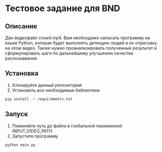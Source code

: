 # Тестовое задание для BND 

## Описание

Дан видеофайл crowd.mp4. Вам необходимо написать программу на языке Python, которая будет выполнять детекцию людей и их отрисовку на этом видео. Также нужно проанализировать полученный результат и сформулировать шаги по дальнейшему улучшению качества распознавания.

## Установка

1) Клонируйте данный репозиторий
2) Установить все необходимые библиотеки

```bash
pip install -r requirements.txt
```
## Запуск
1) Поменяйте путь до файла в глобальной переменной INPUT_VIDEO_PATH
2) Запустите программу
```bash
python main.py
```
